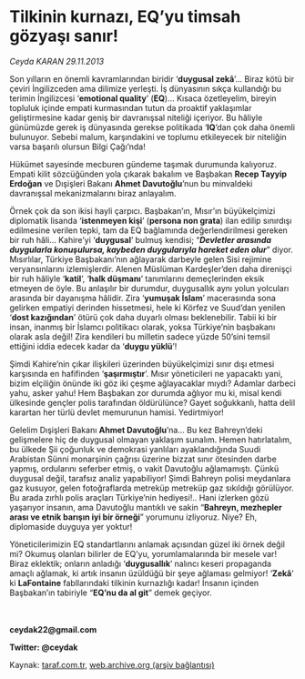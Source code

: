 # Tilkinin kurnazı, EQ’yu timsah gözyaşı sanır!

*Ceyda KARAN 29.11.2013*

<div class="yazi"><p>Son yılların en önemli kavramlarından biridir ‘<b>duygusal zekâ</b>’... Biraz kötü bir çeviri İngilizceden ama dilimize yerleşti. İş dünyasının sıkça kullandığı bu terimin İngilizcesi ‘<b>emotional quality</b>’ (<b>EQ</b>)... Kısaca özetleyelim, bireyin topluluk içinde empati kurmasından tutun da proaktif yaklaşımlar geliştirmesine kadar geniş bir davranışsal niteliği içeriyor. Bu hâliyle günümüzde gerek iş dünyasında gerekse politikada ‘<b>IQ</b>’dan çok daha önemli bulunuyor. Sebebi malum, karşındakini ve toplumu etkileyecek bir niteliğin varsa başarılı olursun Bilgi Çağı’nda! </p>
<p>Hükümet sayesinde mecburen gündeme taşımak durumunda kalıyoruz. Empati kilit sözcüğünden yola çıkarak bakalım ve Başbakan <b>Recep Tayyip Erdoğan</b> ve Dışişleri Bakanı <b>Ahmet Davutoğlu</b>’nun bu minvaldeki davranışsal mekanizmalarını biraz anlayalım. </p>
<p>Örnek çok da son ikisi hayli çarpıcı. Başbakan’ın, Mısır’ın büyükelçimizi diplomatik lisanda ‘<b>istenmeyen kişi</b>’ (<b>persona non grata</b>) ilan edilip sınırdışı edilmesine verilen tepki, tam da EQ bağlamında değerlendirilmesi gereken bir ruh hâli... Kahire’yi ‘<b>duygusal</b>’ bulmuş kendisi; “<b><i>Devletler arasında duygularla konuşulursa, kaybeden duygularıyla hareket eden olur</i></b>” diyor. Mısırlılar, Türkiye Başbakanı’nın ağlayarak darbeyle gelen Sisi rejimine veryansınlarını izlemişlerdir. Alenen Müslüman Kardeşler’den daha direnişçi bir ruh hâliyle ‘<b>katil</b>’, ‘<b>halk düşmanı</b>’ tanımlarını demeçlerinden eksik etmeyen de öyle. Bu anlaşılır bir durumdur, duygusallık aynı yolun yolcuları arasında bir dayanışma hâlidir. Zira ‘<b>yumuşak İslam</b>’ macerasında sona gelirken empatiyi derinden hissetmesi, hele ki Körfez ve Suud’dan yenilen ‘<b>dost kazığından</b>’ ötürü çok daha duyarlı olması beklenebilir. Tabii ki bir insan, inanmış bir İslamcı politikacı olarak, yoksa Türkiye’nin başbakanı olarak asla değil! Zira kendileri bu milletin sadece yüzde 50’sini temsil ettiğini iddia edecek kadar da ‘<b>duygu yüklü</b>’! </p>
<p>Şimdi Kahire’nin çıkar ilişkileri üzerinden büyükelçimizi sınır dışı etmesi karşısında en hafifinden ‘<b>şaşırmıştır</b>’. Mısır yöneticileri ne yapacaktı yani, bizim elçiliğin önünde iki göz iki çeşme ağlayacaklar mıydı? Adamlar darbeci yahu, asker yahu! Hem Başbakan zor durumda ağlıyor mu ki, misal kendi ülkesinde gençler polis tarafından öldürülünce? Gayet soğukkanlı, hatta delil karartan her türlü devlet memurunun hamisi. Yedirtmiyor!</p>
<p>Gelelim Dışişleri Bakanı <b>Ahmet Davutoğlu</b>’na... Bu kez Bahreyn’deki gelişmelere hiç de duygusal olmayan yaklaşım sunalım. Hemen hatırlatalım, bu ülkede Şii çoğunluk ve demokrasi yanlıları ayaklandığında Suudi Arabistan Sünni monarşinin çağrısı üzerine bizzat sınır ötesinden darbe yapmış, ordularını seferber etmiş, o vakit Davutoğlu ağlamamıştı. Çünkü duygusal değil, tarafsız analiz yapabiliyor! Şimdi Bahreyn polisi meydanlara gaz kusuyor, gelen fotoğraflarda metreküp metreküp gaz sıkıldığı görülüyor. Bu arada zırhlı polis araçları Türkiye’nin hediyesi!.. Hani izlerken gözü yaşarıyor insanın, ama Davutoğlu mantıklı ve sakin “<b>Bahreyn, mezhepler arası ve etnik barışın iyi bir örneği</b>” yorumunu izliyoruz. Niye? Eh, diplomaside duyguya yer yoktur!</p>
<p>Yöneticilerimizin EQ standartlarını anlamak açısından güzel iki örnek değil mi? Okumuş olanları bilirler de EQ’yu, yorumlamalarında bir mesele var! Biraz eklektik; onların<b> </b>anladığı ‘<b>duygusallık</b>’ nalıncı keseri propaganda amaçlı ağlamak, ki artık insanın üzüldüğü bir şeye ağlaması gelmiyor! ‘<b>Zekâ</b>’ ki <b>LaFontaine</b> fabllarındaki tilkinin kurnazlığı kadar! İnsanın içinden Başbakan’ın tabiriyle “<b>EQ’nu da al git</b>” demek geçiyor.</p>
<p><b><br/><br/>ceydak22@gmail.com</b></p>
<p><b>Twitter: @ceydak</b></p>
</div>

Kaynak: [taraf.com.tr](http://www.taraf.com.tr:80/ceyda-karan-2/makale-tilkinin-kurnazi-eq-yu-timsah-gozyasi-sanir.htm), [web.archive.org (arşiv bağlantısı)](http://web.archive.org/web/20131201225756/http://www.taraf.com.tr:80/ceyda-karan-2/makale-tilkinin-kurnazi-eq-yu-timsah-gozyasi-sanir.htm)
